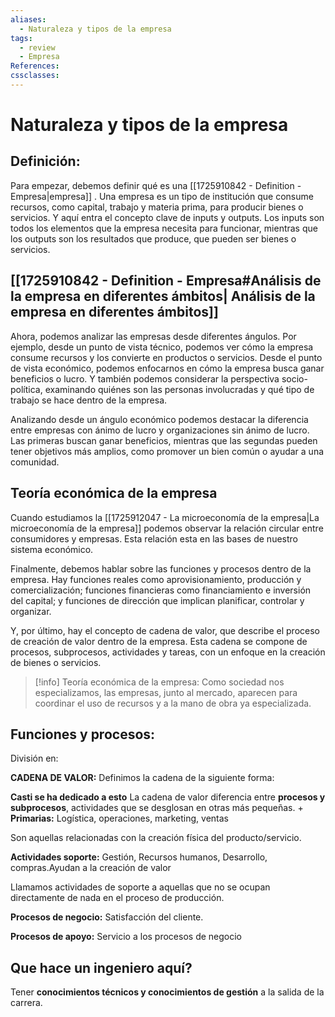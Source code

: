 ```yaml
---
aliases:
  - Naturaleza y tipos de la empresa
tags:
  - review
  - Empresa
References: 
cssclasses:
---
```

# Naturaleza y tipos de la empresa

## Definición:
Para empezar, debemos definir qué es una [[1725910842 - Definition - Empresa|empresa]] . Una empresa es un tipo de institución que consume recursos, como capital, trabajo y materia prima, para producir bienes o servicios. Y aquí entra el concepto clave de inputs y outputs. Los inputs son todos los elementos que la empresa necesita para funcionar, mientras que los outputs son los resultados que produce, que pueden ser bienes o servicios.

## [[1725910842 - Definition - Empresa#Análisis de la empresa en diferentes ámbitos| Análisis de la empresa en diferentes ámbitos]]
Ahora, podemos analizar las empresas desde diferentes ángulos. Por ejemplo, desde un punto de vista técnico, podemos ver cómo la empresa consume recursos y los convierte en productos o servicios. Desde el punto de vista económico, podemos enfocarnos en cómo la empresa busca ganar beneficios o lucro. Y también podemos considerar la perspectiva socio-política, examinando quiénes son las personas involucradas y qué tipo de trabajo se hace dentro de la empresa.

  Analizando desde un ángulo económico podemos destacar la diferencia entre empresas con ánimo de lucro y organizaciones sin ánimo de lucro. Las primeras buscan ganar beneficios, mientras que las segundas pueden tener objetivos más amplios, como promover un bien común o ayudar a una comunidad.

## Teoría económica de la empresa
Cuando estudiamos la [[1725912047 - La microeconomía de la empresa|La microeconomía de la empresa]] podemos observar la relación circular entre consumidores y empresas. Esta relación esta en las bases de nuestro sistema económico. 

  

Finalmente, debemos hablar sobre las funciones y procesos dentro de la empresa. Hay funciones reales como aprovisionamiento, producción y comercialización; funciones financieras como financiamiento e inversión del capital; y funciones de dirección que implican planificar, controlar y organizar.

  

Y, por último, hay el concepto de cadena de valor, que describe el proceso de creación de valor dentro de la empresa. Esta cadena se compone de procesos, subprocesos, actividades y tareas, con un enfoque en la creación de bienes o servicios.





> [!info] Teoría económica de la empresa:
> Como sociedad nos especializamos, las empresas, junto al mercado, aparecen para coordinar el uso de recursos y a la mano de obra ya especializada. 

## Funciones y procesos: 
División en: 



**CADENA DE VALOR:**
Definimos la cadena de la siguiente forma: 

**Casti se ha dedicado a esto**
La cadena de valor diferencia entre **procesos y subprocesos**, actividades que se desglosan en otras más pequeñas.
+ 
**Primarias:** Logística, operaciones, marketing, ventas

Son aquellas relacionadas con la creación física del producto/servicio. 


**Actividades soporte:** Gestión, Recursos humanos, Desarrollo, compras.Ayudan a la creación de valor 

Llamamos actividades de soporte a aquellas que no se ocupan directamente de nada en el proceso de producción. 

**Procesos de negocio:** Satisfacción del cliente.

**Procesos de apoyo:** Servicio a los procesos de negocio

## Que hace un ingeniero aquí?
Tener **conocimientos técnicos y conocimientos de gestión** a la salida de la carrera. 
